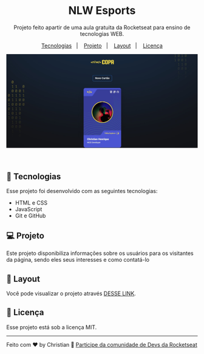 <h1 align="center"> NLW Esports </h1>

<p align="center">
Projeto feito apartir de uma aula gratuita da Rocketseat para ensino de tecnologias WEB.
</p>

<p align="center">
  <a href="#-tecnologias">Tecnologias</a>&nbsp;&nbsp;&nbsp;|&nbsp;&nbsp;&nbsp;
  <a href="#-projeto">Projeto</a>&nbsp;&nbsp;&nbsp;|&nbsp;&nbsp;&nbsp;
  <a href="#-layout">Layout</a>&nbsp;&nbsp;&nbsp;|&nbsp;&nbsp;&nbsp;
  <a href="#memo-licença">Licença</a>
</p>

<p align="center">
  <img alt="License" src="./.github/project-preview.jpg">
</p>

<br>

## 🚀 Tecnologias

Esse projeto foi desenvolvido com as seguintes tecnologias:

- HTML e CSS
- JavaScript
- Git e GitHub

## 💻 Projeto

Este projeto disponibiliza informações sobre os usuários para os visitantes da página, sendo eles seus interesses e como contatá-lo

## 🔖 Layout

Você pode visualizar o projeto através [DESSE LINK](https://nesdark.github.io//nlw-figurinha).

## :memo: Licença

Esse projeto está sob a licença MIT.

---

Feito com ♥ by Christian :wave: [Participe da comunidade de Devs da Rocketseat ](https://discord.gg/rocketseat)
